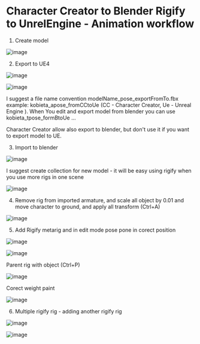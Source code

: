 # Character Creator to Blender Rigify to UnrelEngine - Animation workflow

1. Create model

![image](https://user-images.githubusercontent.com/54003204/139698775-8f002c91-e739-4b9e-b197-b56c2282ef72.png)

2. Export to UE4

![image](https://user-images.githubusercontent.com/54003204/139698987-2844f98e-c498-45b4-8c9a-7394ffc8ce1e.png)

![image](https://user-images.githubusercontent.com/54003204/139701198-22320c62-4dbd-4178-ba8b-d51e7d122f09.png)


I suggest a file name convention modelName_pose_exportFromTo.fbx
example:
kobieta_apose_fromCCtoUe (CC - Character Creator, Ue - Unreal Engine ). When You edit and export model from blender you can use kobieta_tpose_formBtoUe ...

Character Creator allow also export to blender, but don't use it if you want to export model to UE.

3. Import to blender

![image](https://user-images.githubusercontent.com/54003204/139701780-795709bc-7d51-4863-8887-c03b631a581c.png)

I suggest create collection for new model - it will be easy using rigify when you use more rigs in one scene

![image](https://user-images.githubusercontent.com/54003204/139702130-16499254-1da9-46c6-b860-e2c6da7e7412.png)

4. Remove rig  from imported armature, and scale all object by 0.01 and move character to ground, and apply all transform (Ctrl+A)

![image](https://user-images.githubusercontent.com/54003204/139702795-90cd37bb-35fc-4fe3-a5de-0568cfe61c28.png)

5. Add Rigify metarig and in edit mode pose pone in corect position

![image](https://user-images.githubusercontent.com/54003204/139707593-ec4a6054-3135-49a7-84fb-55250c88f910.png)

![image](https://user-images.githubusercontent.com/54003204/139707777-541be6de-42ba-4ea6-a6e3-674f9ad7e599.png)

Parent rig with object (Ctrl+P)

![image](https://user-images.githubusercontent.com/54003204/139707998-48d4a20d-ef38-4d61-99d6-0c8d0a5ca58d.png)

Corect weight paint 

![image](https://user-images.githubusercontent.com/54003204/139708795-2c0cf430-c804-4bf3-b08d-5091d6649348.png)

6. Multiple rigify rig - adding another rigify rig

![image](https://user-images.githubusercontent.com/54003204/139738706-27b33a77-02a5-4b7c-8289-3c26c853ac80.png)

![image](https://user-images.githubusercontent.com/54003204/139749995-a1068886-3695-4a01-81ce-7e50e067fa6b.png)



